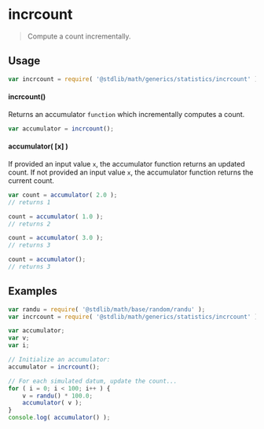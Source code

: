 incrcount
===

> Compute a count incrementally.


<!-- <usage> -->

## Usage

``` javascript
var incrcount = require( '@stdlib/math/generics/statistics/incrcount' );
```

#### incrcount()

Returns an accumulator `function` which incrementally computes a count.

``` javascript
var accumulator = incrcount();
```

#### accumulator( \[x\] )

If provided an input value `x`, the accumulator function returns an updated count. If not provided an input value `x`, the accumulator function returns the current count.

``` javascript
var count = accumulator( 2.0 );
// returns 1

count = accumulator( 1.0 );
// returns 2

count = accumulator( 3.0 );
// returns 3

count = accumulator();
// returns 3
```

<!-- </usage> -->


<!-- <examples> -->

## Examples

``` javascript
var randu = require( '@stdlib/math/base/random/randu' );
var incrcount = require( '@stdlib/math/generics/statistics/incrcount' );

var accumulator;
var v;
var i;

// Initialize an accumulator:
accumulator = incrcount();

// For each simulated datum, update the count...
for ( i = 0; i < 100; i++ ) {
    v = randu() * 100.0;
    accumulator( v );
}
console.log( accumulator() );
```

<!-- </examples> -->


<!-- <links> -->

<!-- </links> -->
